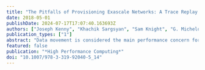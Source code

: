 ```yaml
---
title: "The Pitfalls of Provisioning Exascale Networks: A Trace Replay Analysis for Understanding Communication Performance"
date: 2018-05-01
publishDate: 2024-07-17T17:07:40.163693Z
authors: ["Joseph Kenny", "Khachik Sargsyan", "Sam Knight", "G. Michelogiannakis", "Jeremiah Wilke"]
publication_types: ["1"]
abstract: "Data movement is considered the main performance concern for exascale, including both on-node memory and off-node network communication. Indeed, many application traces show significant time spent in MPI calls, potentially indicating that faster networks must be provisioned for scalability. However, equating MPI times with network communication delays ignores synchronization delays and software overheads independent of network hardware. Using point-to-point protocol details, we explore the decomposition of MPI time into communication, synchronization and software stack components using architecture simulation. Detailed validation using Bayesian inference is used to identify the sensitivity of performance to specific latency/bandwidth parameters for different network protocols and to quantify associated uncertainties. The inference combined with trace replay shows that synchronization and MPI software stack overhead are at least as important as the network itself in determining time spent in communication routines."
featured: false
publication: "*High Performance Computing*"
doi: "10.1007/978-3-319-92040-5_14"
---
```


